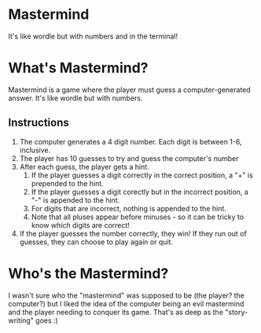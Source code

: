 # Mastermind
It's like wordle but with numbers and in the terminal!

# What's Mastermind?

Mastermind is a game where the player must guess a computer-generated answer. It's
like wordle but with numbers.

## Instructions

1. The computer generates a 4 digit number. Each digit is between 1-6, inclusive.
2. The player has 10 guesses to try and guess the computer's number
3. After each guess, the player gets a hint.
   1. If the player guesses a digit correctly in the correct position, a "+" is prepended to the hint.
   2. If the player guesses a digit corectly but in the incorrect position, a "-" is appended to the hint.
   3. For digits that are incorrect, nothing is appended to the hint.
   4. Note that all pluses appear before minuses - so it can be tricky to know _which_ digits are correct!
4. If the player guesses the number correctly, they win! If they run out of guesses, they can choose to play again or
quit.

# Who's the Mastermind?

I wasn't sure who the "mastermind" was supposed to be (the player? the 
computer?) but I liked the idea of the computer being an evil mastermind and the 
player needing to conquer its game. That's as deep as the "story-writing" goes :)